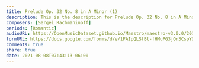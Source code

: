 ```yaml
---
title: Prelude Op. 32 No. 8 in A Minor (1)
description: This is the description for Prelude Op. 32 No. 8 in A Minor by Sergei Rachmaninoff
composers: [Sergei Rachmaninoff]
periods: [Romantic]
audioURL: https://OpenMusicDataset.github.io/Maestro/maestro-v3.0.0/2015/MIDI-Unprocessed_R1_D1-9-12_mid--AUDIO-from_mp3_11_R1_2015_wav--5.midi
formURL: https://docs.google.com/forms/d/e/1FAIpQLSfBt-fHMuPG3jOr3CspYDcFYu61Qz9GfLV4LJVgVR_U7TQP2A/viewform
comments: true
share: true
date: 2021-08-08T07:43:13-06:00
---
```

